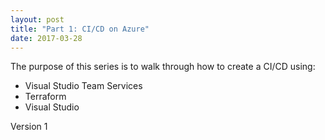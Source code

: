 ```yaml
---
layout: post
title: "Part 1: CI/CD on Azure"
date: 2017-03-28
---
```


The purpose of this series is to walk through how to create a CI/CD using:
- Visual Studio Team Services
- Terraform
- Visual Studio

Version 1


